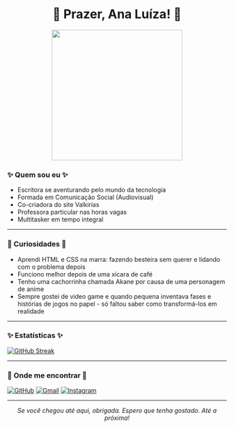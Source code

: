 <h1> <div align="center">
🌙 Prazer, Ana Luíza! 🌙
</h1>
<div align="center"><img src="https://media.giphy.com/media/JIX9t2j0ZTN9S/giphy.gif" width="300"/>
</div>

<h3>✨ Quem sou eu ✨ </h3>

- Escritora se aventurando pelo mundo da tecnologia
- Formada em Comunicação Social (Audiovisual)
- Co-criadora do site Valkirias
- Professora particular nas horas vagas
- Multitasker em tempo integral

-----

<h3>🌸 Curiosidades 🌸 </h3> 

- Aprendi HTML e CSS na marra: fazendo besteira sem querer e lidando com o problema depois
- Funciono melhor depois de uma xícara de café
- Tenho uma cachorrinha chamada Akane por causa de uma personagem de anime
- Sempre gostei de video game e quando pequena inventava fases e histórias de jogos no papel - só faltou saber como transformá-los em realidade

-------------

<h3>✨ Estatísticas ✨</h3> 

[![GitHub Streak](https://streak-stats.demolab.com/?user=alvesqueen&theme=transparent&background=FFF0F5&ring=FF69B4&fire=FF1493&currStreakLabel=FFC0CB&sideNums=FF69B4&sideLabels=FF69B4&dates=E75480)](https://git.io/streak-stats)

-----

<h3>🌸 Onde me encontrar 🌸</h3> 

[![GitHub](https://img.shields.io/badge/GitHub-FFC0CB?style=for-the-badge&logo=github&logoColor=white)](https://github.com/alvesqueen) [![Gmail](https://img.shields.io/badge/Gmail-FFC0CB?style=for-the-badge&logo=gmail&logoColor=white)](mailto:arievilo.analuiza@gmail.com) [![Instagram](https://img.shields.io/badge/Instagram-FFC0CB?style=for-the-badge&logo=instagram&logoColor=white)](https://www.instagram.com/alvesqueen/)

------

<p align="center"><em>
Se você chegou até aqui, obrigada.  
Espero que tenha gostado. Até a próxima!
</em></p>

